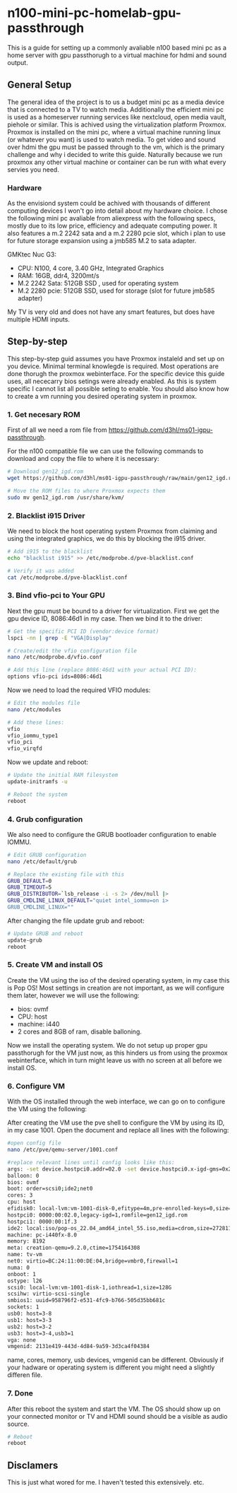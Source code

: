 # n100-mini-pc-homelab-gpu-passthrough
This is a guide for setting up a commonly avaliable n100 based mini pc as a home server with gpu passthorugh to a virtual machine for hdmi and sound output.

## General Setup
The general idea of the project is to us a budget mini pc as a media device that is connected to a TV to watch media. Additionally the efficient mini pc is used as a homeserver running services like nextcloud, open media vault, piehole or similar. This is achived using the virtualization platform Proxmox. Proxmox is installed on the mini pc, where a virtual machine running linux (or whatever you want) is used to watch media. To get video and sound over hdmi the gpu must be passed through to the vm, which is the primary challenge and why i decided to write this guide. Naturally because we run proxmox any other virtual machine or container can be run with what every servies you need.

### Hardware 
As the envisiond system could be achived with thousands of different computing devices I won't go into detail about my hardware choice. I chose the following mini pc avaliable from aliexpress with the following specs, mostly due to its low price, efficiency and adequate computing power. It also features a m.2 2242 sata and a m.2 2280 pcie slot, which i plan to use for future storage expansion using a jmb585 M.2 to sata adapter.

GMKtec Nuc G3:
- CPU: N100, 4 core, 3.40 GHz, Integrated Graphics
- RAM: 16GB, ddr4, 3200mt/s
- M.2 2242 Sata: 512GB SSD , used for operating system
- M.2 2280 pcie: 512GB SSD, used for storage (slot for future jmb585 adapter)

My TV is very old and does not have any smart features, but does have multiple HDMI inputs.

## Step-by-step
This step-by-step guid assumes you have Proxmox instaleld and set up on you device. Minimal terminal knowlegde is required. Most operations are done thorugh the proxmox webinterface. For the specific device this guide uses, all nececarry bios setings were already enabled. As this is system specific I cannot list all possible seting to enable. You should also know how to create a vm running you desired operating system in proxmox.

### 1. Get necesary ROM
First of all we need a rom file from https://github.com/d3hl/ms01-igpu-passthrough. 

For the n100 compatible file we can use the following commands to download and copy the file to where it is necessary:
```bash
# Download gen12_igd.rom
wget https://github.com/d3hl/ms01-igpu-passthrough/raw/main/gen12_igd.rom

# Move the ROM files to where Proxmox expects them
sudo mv gen12_igd.rom /usr/share/kvm/
```

### 2. Blacklist i915 Driver
We need to block the host operating system Proxmox from claiming and using the integrated graphics, we do this by blocking the i915 driver.

```bash
# Add i915 to the blacklist
echo "blacklist i915" >> /etc/modprobe.d/pve-blacklist.conf

# Verify it was added
cat /etc/modprobe.d/pve-blacklist.conf
```

### 3. Bind vfio-pci to Your GPU
Next the gpu must be bound to a driver for virtualization. First we get the gpu device ID, 8086:46d1 in my case. Then we bind it to the driver:

```bash
# Get the specific PCI ID (vendor:device format)
lspci -nn | grep -E "VGA|Display"

# Create/edit the vfio configuration file
nano /etc/modprobe.d/vfio.conf

# Add this line (replace 8086:46d1 with your actual PCI ID):
options vfio-pci ids=8086:46d1
```

Now we need to load the required VFIO modules:
```bash
# Edit the modules file
nano /etc/modules

# Add these lines:
vfio
vfio_iommu_type1
vfio_pci
vfio_virqfd
```
Now we update and reboot:

```bash
# Update the initial RAM filesystem
update-initramfs -u

# Reboot the system
reboot
```

### 4. Grub configuration
We also need to configure the GRUB bootloader configuration to enable IOMMU.
```bash
# Edit GRUB configuration
nano /etc/default/grub

# Replace the existing file with this
GRUB_DEFAULT=0
GRUB_TIMEOUT=5
GRUB_DISTRIBUTOR=`lsb_release -i -s 2> /dev/null |>
GRUB_CMDLINE_LINUX_DEFAULT="quiet intel_iommu=on i>
GRUB_CMDLINE_LINUX=""
```
After changing the file update grub and reboot:

```bash
# Update GRUB and reboot
update-grub
reboot
```

### 5. Create VM and install OS
Create the VM using the iso of the desired operating system, in my case this is Pop OS! Most settings in creation are not important, as we will configure them later, however we will use the following:
- bios: ovmf
- CPU: host
- machine: i440
- 2 cores and 8GB of ram, disable balloning.

Now we install the operating system. We do not setup up proper gpu passthorugh for the VM just now, as this hinders us from using the proxmox webinterface, which in turn might leave us with no screen at all before we install OS.

### 6. Configure VM
With the OS installed through the web interface, we can go on to configure the VM using the following:

After creating the VM use the pve shell to configure the VM by using its ID, in my case 1001. Open the document and replace all lines with the following:

```bash
#open config file
nano /etc/pve/qemu-server/1001.conf

#replace relevant lines until config looks like this:
args: -set device.hostpci0.addr=02.0 -set device.hostpci0.x-igd-gms=0x2 -set device.hostpci0.x-igd-opregion=on
balloon: 0
bios: ovmf
boot: order=scsi0;ide2;net0
cores: 3
cpu: host
efidisk0: local-lvm:vm-1001-disk-0,efitype=4m,pre-enrolled-keys=0,size=4M
hostpci0: 0000:00:02.0,legacy-igd=1,romfile=gen12_igd.rom
hostpci1: 0000:00:1f.3
ide2: local:iso/pop-os_22.04_amd64_intel_55.iso,media=cdrom,size=2728112K
machine: pc-i440fx-8.0
memory: 8192
meta: creation-qemu=9.2.0,ctime=1754164308
name: tv-vm
net0: virtio=BC:24:11:00:DE:04,bridge=vmbr0,firewall=1
numa: 0
onboot: 1
ostype: l26
scsi0: local-lvm:vm-1001-disk-1,iothread=1,size=128G
scsihw: virtio-scsi-single
smbios1: uuid=958796f2-e531-4fc9-b766-505d35bb681c
sockets: 1
usb0: host=3-8
usb1: host=3-3
usb2: host=3-2
usb3: host=3-4,usb3=1
vga: none
vmgenid: 2131e419-443d-4d84-9a59-3d3ca4f04384
```

name, cores, memory, usb devices, vmgenid can be different. Obviously if your hadware or operating system is different you might need a slightly differen file.

### 7. Done
After this reboot the system and start the VM. The OS should show up on your connected monitor or TV and HDMI sound should be a visible as audio source.

```bash
# Reboot
reboot
```

## Disclamers
This is just what wored for me. I haven't tested this extensively. etc.